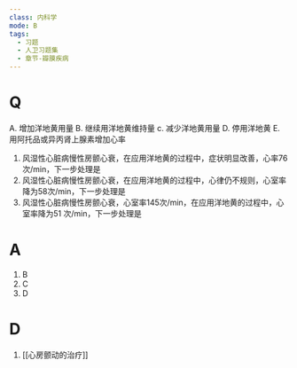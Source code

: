 ```yaml
---
class: 内科学
mode: B
tags:
  - 习题
  - 人卫习题集
  - 章节-瓣膜疾病
---
```


# Q
A. 增加洋地黄用量 
B. 继续用洋地黄维持量
c. 减少洋地黄用量 
D. 停用洋地黄
E. 用阿托品或异丙肾上腺素增加心率

1. 风湿性心脏病慢性房颤心衰，在应用洋地黄的过程中，症状明显改善，心率76次/min，下一步处理是
2. 风湿性心脏病慢性房颤心衰，在应用洋地黄的过程中，心律仍不规则，心室率降为58次/min，下一步处理是
3. 风湿性心脏病慢性房颤心衰，心室率145次/min，在应用洋地黄的过程中，心室率降为51 次/min，下一步处理是
# A
1. B
2. C
3. D
# D
1. [[心房颤动的治疗]]